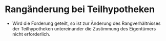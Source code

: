 # Rangänderung bei Teilhypotheken

- Wird die Forderung geteilt, so ist zur Änderung des Rangverhältnisses der Teilhypotheken untereinander die Zustimmung des Eigentümers nicht erforderlich.

